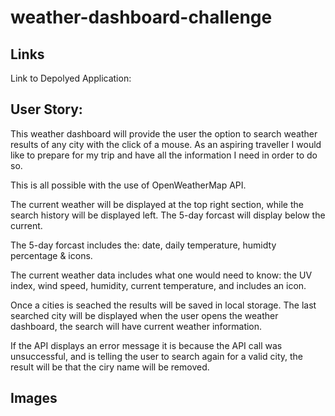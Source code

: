 # weather-dashboard-challenge

## Links
Link to Depolyed Application:

## User Story:

This weather dashboard will provide the user the option to search weather results of any city with the click of a mouse. 
As an aspiring traveller I would like to prepare for my trip and have all the information I need in order to do so.

This is all possible with the use of OpenWeatherMap API.

The current weather will be displayed at the top right section, while the search history will be displayed left. The 5-day forcast will display below the current. 

The 5-day forcast includes the: date, daily temperature, humidty percentage & icons.

The current weather data includes what one would need to know: the UV index, wind speed, humidity, current temperature, and includes an icon.

Once a cities is seached the results will be saved in local storage. The last searched city will be displayed when the user opens the weather dashboard, the search will have current weather information.

If the API displays an error message it is because the API call was unsuccessful, and is telling the user to search again for a valid city, the result will be that the ciry name will be removed.

## Images

